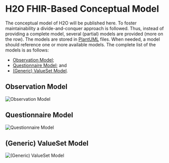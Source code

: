 # H2O FHIR-Based Conceptual Model

The conceptual model of H2O will be published here. To foster maintainability a divide-and-conquer approach is followed. Thus, instead of providing a complete model, several (partial) models are provided (more on the row). The models are stored in [PlantUML](https://plantuml.com) files. When needed, a model should reference one or more available models. The complete list of the models is as follows:
- [Observation Model](https://github.com/IMI-H2O/h2o-conceptual-model#observation-model);
- [Questionnaire Model](https://github.com/IMI-H2O/h2o-conceptual-model#questionnaire-model); and
- [(Generic) ValueSet Model](https://github.com/IMI-H2O/h2o-conceptual-model#generic-valueset-model).

## Observation Model
![Observation Model](http://www.plantuml.com/plantuml/proxy?cache=no&src=https://raw.githubusercontent.com/IMI-H2O/h2o-conceptual-model/main/observation.puml)


## Questionnaire Model
![Questionnaire Model](http://www.plantuml.com/plantuml/proxy?cache=no&src=https://raw.githubusercontent.com/IMI-H2O/h2o-conceptual-model/main/questionnaire.puml)


## (Generic) ValueSet Model
![(Generic) ValueSet Model](http://www.plantuml.com/plantuml/proxy?cache=no&src=https://raw.githubusercontent.com/IMI-H2O/h2o-conceptual-model/main/value_set.puml)

